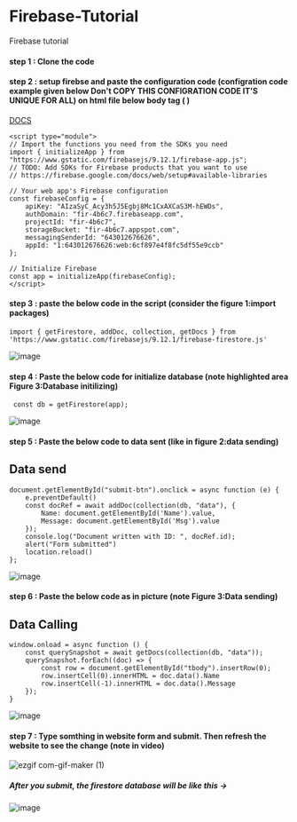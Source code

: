 # Firebase-Tutorial
Firebase tutorial

#### step 1 : Clone the code 

#### step 2 : setup firebse and paste the configuration code (configration code example given below **Don't COPY THIS CONFIGRATION CODE IT'S UNIQUE FOR ALL**) on html file below body tag ( </body> )
[DOCS](https://https://www.bit.ly/Firebasedoc)

    <script type="module">
    // Import the functions you need from the SDKs you need
    import { initializeApp } from "https://www.gstatic.com/firebasejs/9.12.1/firebase-app.js";
    // TODO: Add SDKs for Firebase products that you want to use
    // https://firebase.google.com/docs/web/setup#available-libraries

    // Your web app's Firebase configuration
    const firebaseConfig = {
        apiKey: "AIzaSyC_Acy3h5J5Egbj8Mc1CxAXCaS3M-hEWDs",
        authDomain: "fir-4b6c7.firebaseapp.com",
        projectId: "fir-4b6c7",
        storageBucket: "fir-4b6c7.appspot.com",
        messagingSenderId: "643012676626",
        appId: "1:643012676626:web:6cf897e4f8fc5df55e9ccb"
    };

    // Initialize Firebase
    const app = initializeApp(firebaseConfig);
    </script>
    
    
    
#### step 3 : paste the below code in the script (consider the figure 1:import packages)

    import { getFirestore, addDoc, collection, getDocs } from 'https://www.gstatic.com/firebasejs/9.12.1/firebase-firestore.js'
    
![image](https://user-images.githubusercontent.com/70875875/198297933-c2294803-3b28-4567-bfba-483602ee3a15.png)

#### step 4 : Paste the below code for initialize database (note highlighted area Figure 3:Database initilizing)

     const db = getFirestore(app);
     
![image](https://user-images.githubusercontent.com/70875875/198299526-b6e3adaf-41ab-44c6-9cfa-212669a0557b.png)
     
#### step 5 : Paste the below code to data sent (like in figure 2:data sending)

## Data send

    document.getElementById("submit-btn").onclick = async function (e) {
        e.preventDefault()
        const docRef = await addDoc(collection(db, "data"), {
            Name: document.getElementById('Name').value,
            Message: document.getElementById('Msg').value
        });
        console.log("Document written with ID: ", docRef.id);
        alert("Form submitted")
        location.reload()
    };
    
![image](https://user-images.githubusercontent.com/70875875/198335341-0208301a-2000-45b0-9854-bf76f7deecc9.png)

#### step 6 : Paste the below code as in picture (note Figure 3:Data sending)

## Data Calling

    window.onload = async function () {
        const querySnapshot = await getDocs(collection(db, "data"));
        querySnapshot.forEach((doc) => {
            const row = document.getElementById("tbody").insertRow(0);
            row.insertCell(0).innerHTML = doc.data().Name
            row.insertCell(-1).innerHTML = doc.data().Message
        });
    }

![image](https://user-images.githubusercontent.com/70875875/198315253-60427304-4025-47ba-a3e7-f40742b0f44f.png)

#### step 7 : Type somthing in website form and submit. Then refresh the website to see the change (note in video)

![ezgif com-gif-maker (1)](https://user-images.githubusercontent.com/70875875/198913787-1a1fa426-c474-4c0f-bcfa-ee75b9639ff3.gif)

<!--[![IMAGE ALT TEXT HERE](https://img.youtube.com/vi/HyiNbqLOCQ8/0.jpg)](https://www.youtube.com/watch?v=HyiNbqLOCQ8)-->

##### After you submit, the firestore database will be like this ->

![image](https://user-images.githubusercontent.com/70875875/198336447-a8311179-0bcb-4118-ac53-697d88236a50.png)


